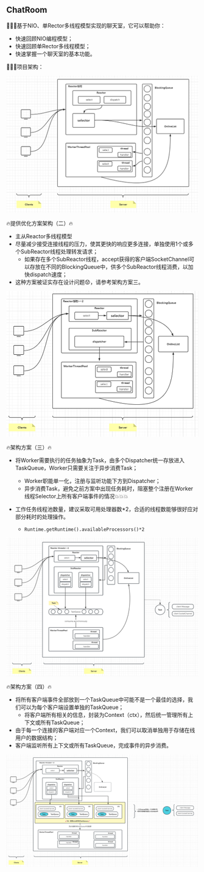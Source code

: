 ## ChatRoom

🚀🚀🚀基于NIO、单Rector多线程模型实现的聊天室，它可以帮助你：

- 快速回顾NIO编程模型；
- 快速回顾单Rector多线程模型；
- 快速掌握一个聊天室的基本功能。

🚀🚀🚀项目架构：

 ![Project Structure](https://github.com/MagicFollower/chatroom/blob/main/docs/img/structure.png)

🔥提供优化方案架构（二）🔥

- 主从Reactor多线程模型
- 尽量减少接受连接线程的压力，使其更快的响应更多连接，单独使用1个或多个SubReactor线程处理转发请求；
  - 如果存在多个SubReactor线程，accept获得的客户端SocketChannel可以存放在不同的BlockingQueue中，供多个SubReactor线程消费，以加快dispatch速度；
- 这种方案被证实存在设计问题😟，请参考架构方案三。

 ![Project Structure](https://github.com/MagicFollower/chatroom/blob/main/docs/img/update-structure.png)

🔥架构方案（三）🔥

- 将Worker需要执行的任务抽象为Task，由多个Dispatcher统一存放进入TaskQueue，Worker只需要关注于异步消费Task；
  - Worker职能单一化，注册与监听功能下方到Dispatcher；
  - 异步消费Task，避免之前方案中出现任务耗时，阻塞整个注册在Worker线程Selector上所有客户端事件的情况💥💥💥

- 工作任务线程池数量，建议采取可用处理器数*2，合适的线程数能够很好应对部分耗时的处理操作。
  - ```Runtime.getRuntime().availableProcessors()*2```

 ![Project Structure](https://github.com/MagicFollower/chatroom/blob/main/docs/img/update-structure-2.png)

🔥架构方案（四）🔥

- 将所有客户端事件全部放到一个TaskQueue中可能不是一个最佳的选择，我们可以为每个客户端设置单独的TaskQueue；
  - 将客户端所有相关的信息，封装为Context（ctx），然后统一管理所有上下文或所有TaskQueue；
- 由于每一个连接的客户端对应一个Context，我们可以取消单独用于存储在线用户的数据结构；
- 客户端监听所有上下文或所有TaskQueue，完成事件的异步消费。

 ![Project Structure](https://github.com/MagicFollower/chatroom/blob/main/docs/img/update-structure-3.png)
